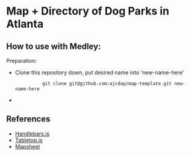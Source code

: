 # Map + Directory of Dog Parks in Atlanta

## How to use with Medley:

Preparation:
- Clone this repository down, put desired name into 'new-name-here'

				git clone git@github.com:ajcdap/map-template.git new-name-here

- 

## References
- [Handlebars.js](http://handlebarsjs.com/)
- [Tabletop.js](https://github.com/jsoma/tabletop)
- [Mapsheet](https://github.com/jsoma/mapsheet)